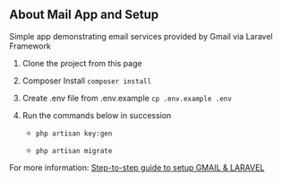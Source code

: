 

## About Mail App and Setup

<p>Simple app demonstrating email services provided by Gmail via Laravel Framework</p>

1. Clone the project from this page

2. Composer Install `composer install`

3. Create .env file from .env.example `cp .env.example .env`

4. Run the commands below in succession
    - `php artisan key:gen`

    - `php artisan migrate`
<p>For more information: <a href="https://medium.com/@laraveltuts/how-to-send-mail-using-gmail-in-laravel-9-76d110779a4a">Step-to-step guide to setup GMAIL & LARAVEL</a></p>


